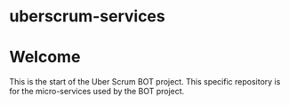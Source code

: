 # uberscrum-services

# Welcome
This is the start of the Uber Scrum BOT project.  This specific repository is for the micro-services used by the BOT project.
